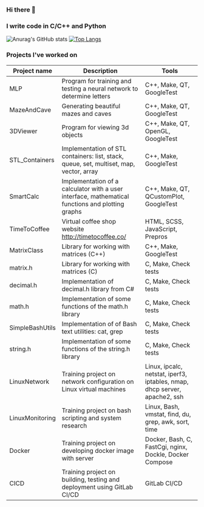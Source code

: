 ### Hi there 👋
### I write code in C/C++ and Python
![Anurag's GitHub stats](https://github-readme-stats.vercel.app/api?username=abceff&show_icons=true)
[![Top Langs](https://github-readme-stats.vercel.app/api/top-langs/?username=abceff&langs_count=10)](https://github.com/anuraghazra/github-readme-stats)

### Projects I've worked on
| Project name    | Description                                                                                      | Tools                                                                     |
|-----------------|--------------------------------------------------------------------------------------------------|---------------------------------------------------------------------------|
| MLP             | Program for training and testing a neural network to determine letters                           | C++, Make, QT, GoogleTest                                                 |
| MazeAndCave     | Generating beautiful mazes and caves                                                             | C++, Make, QT, GoogleTest                                                 |
| 3DViewer        | Program for viewing 3d objects                                                                   | C++, Make, QT, OpenGL, GoogleTest                                         |
| STL_Containers  | Implementation of STL containers: list, stack, queue, set, multiset, map, vector, array          | C++, Make, GoogleTest                                                     |
| SmartCalc       | Implementation of a calculator with a user interface, mathematical functions and plotting graphs | C++, Make, QT, QCustomPlot, GoogleTest                                    |
| TimeToCoffee    | Virtual coffee shop website http://timetocoffee.co/                                              | HTML, SCSS, JavaScript, Prepros                                           |
| MatrixClass     | Library for working with matrices (C++)                                                          | C++, Make, GoogleTest                                                     |
| matrix.h        | Library for working with matrices (C)                                                            | C, Make, Check tests                                                      |
| decimal.h       | Implementation of decimal.h library from C#                                                      | C, Make, Check tests                                                      |
| math.h          | Implementation of some functions of the math.h library                                           | C, Make, Check tests                                                      |
| SimpleBashUtils | Implementation of of Bash text utilities: cat, grep                                              | C, Make, Check tests                                                      |
| string.h        | Implementation of some functions of the string.h library                                         | C, Make, Check tests                                                      |
| LinuxNetwork    | Training project on network configuration on Linux virtual machines                              | Linux, ipcalc, netstat, iperf3, iptables, nmap, dhcp server, apache2, ssh |
| LinuxMonitoring | Training project on bash scripting and system research                                           | Linux, Bash, vmstat, find, du, grep, awk, sort, time                      |
| Docker          | Training project on developing docker image with server                                          | Docker, Bash, C, FastCgi, nginx, Dockle, Docker Compose                   |
| CICD            | Training project on building, testing and deployment using GitLab CI/CD                          | GitLab CI/CD                                                              |
